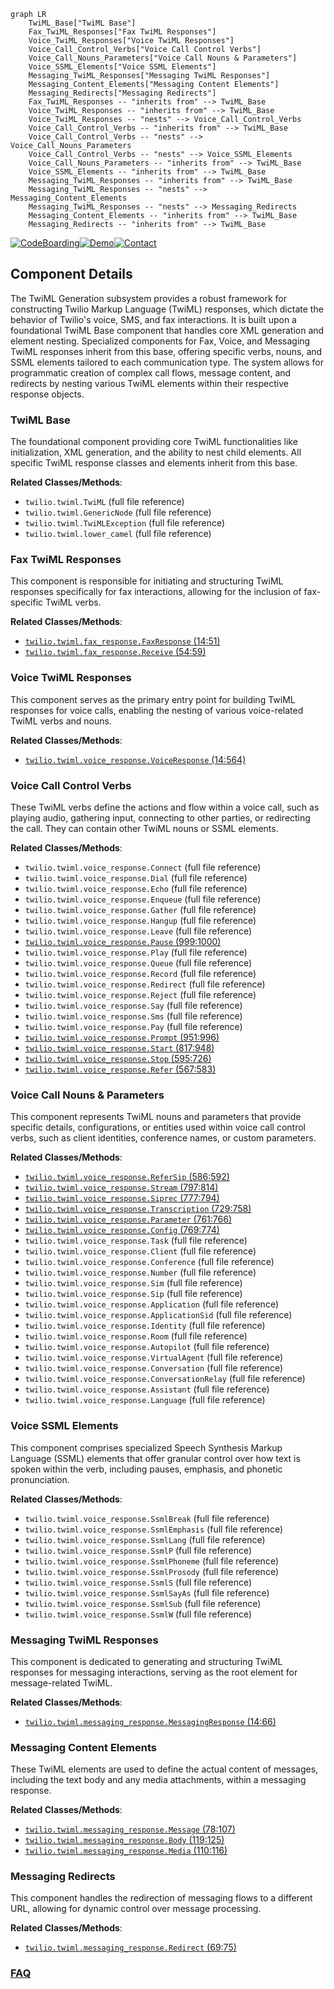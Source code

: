 ```mermaid
graph LR
    TwiML_Base["TwiML Base"]
    Fax_TwiML_Responses["Fax TwiML Responses"]
    Voice_TwiML_Responses["Voice TwiML Responses"]
    Voice_Call_Control_Verbs["Voice Call Control Verbs"]
    Voice_Call_Nouns_Parameters["Voice Call Nouns & Parameters"]
    Voice_SSML_Elements["Voice SSML Elements"]
    Messaging_TwiML_Responses["Messaging TwiML Responses"]
    Messaging_Content_Elements["Messaging Content Elements"]
    Messaging_Redirects["Messaging Redirects"]
    Fax_TwiML_Responses -- "inherits from" --> TwiML_Base
    Voice_TwiML_Responses -- "inherits from" --> TwiML_Base
    Voice_TwiML_Responses -- "nests" --> Voice_Call_Control_Verbs
    Voice_Call_Control_Verbs -- "inherits from" --> TwiML_Base
    Voice_Call_Control_Verbs -- "nests" --> Voice_Call_Nouns_Parameters
    Voice_Call_Control_Verbs -- "nests" --> Voice_SSML_Elements
    Voice_Call_Nouns_Parameters -- "inherits from" --> TwiML_Base
    Voice_SSML_Elements -- "inherits from" --> TwiML_Base
    Messaging_TwiML_Responses -- "inherits from" --> TwiML_Base
    Messaging_TwiML_Responses -- "nests" --> Messaging_Content_Elements
    Messaging_TwiML_Responses -- "nests" --> Messaging_Redirects
    Messaging_Content_Elements -- "inherits from" --> TwiML_Base
    Messaging_Redirects -- "inherits from" --> TwiML_Base
```
[![CodeBoarding](https://img.shields.io/badge/Generated%20by-CodeBoarding-9cf?style=flat-square)](https://github.com/CodeBoarding/CodeBoarding)[![Demo](https://img.shields.io/badge/Try%20our-Demo-blue?style=flat-square)](https://www.codeboarding.org/demo)[![Contact](https://img.shields.io/badge/Contact%20us%20-%20contact@codeboarding.org-lightgrey?style=flat-square)](mailto:contact@codeboarding.org)

## Component Details

The TwiML Generation subsystem provides a robust framework for constructing Twilio Markup Language (TwiML) responses, which dictate the behavior of Twilio's voice, SMS, and fax interactions. It is built upon a foundational TwiML Base component that handles core XML generation and element nesting. Specialized components for Fax, Voice, and Messaging TwiML responses inherit from this base, offering specific verbs, nouns, and SSML elements tailored to each communication type. The system allows for programmatic creation of complex call flows, message content, and redirects by nesting various TwiML elements within their respective response objects.

### TwiML Base
The foundational component providing core TwiML functionalities like initialization, XML generation, and the ability to nest child elements. All specific TwiML response classes and elements inherit from this base.


**Related Classes/Methods**:

- `twilio.twiml.TwiML` (full file reference)
- `twilio.twiml.GenericNode` (full file reference)
- `twilio.twiml.TwiMLException` (full file reference)
- `twilio.twiml.lower_camel` (full file reference)


### Fax TwiML Responses
This component is responsible for initiating and structuring TwiML responses specifically for fax interactions, allowing for the inclusion of fax-specific TwiML verbs.


**Related Classes/Methods**:

- <a href="https://github.com/twilio/twilio-python/blob/master/twilio/twiml/fax_response.py#L14-L51" target="_blank" rel="noopener noreferrer">`twilio.twiml.fax_response.FaxResponse` (14:51)</a>
- <a href="https://github.com/twilio/twilio-python/blob/master/twilio/twiml/fax_response.py#L54-L59" target="_blank" rel="noopener noreferrer">`twilio.twiml.fax_response.Receive` (54:59)</a>


### Voice TwiML Responses
This component serves as the primary entry point for building TwiML responses for voice calls, enabling the nesting of various voice-related TwiML verbs and nouns.


**Related Classes/Methods**:

- <a href="https://github.com/twilio/twilio-python/blob/master/twilio/twiml/voice_response.py#L14-L564" target="_blank" rel="noopener noreferrer">`twilio.twiml.voice_response.VoiceResponse` (14:564)</a>


### Voice Call Control Verbs
These TwiML verbs define the actions and flow within a voice call, such as playing audio, gathering input, connecting to other parties, or redirecting the call. They can contain other TwiML nouns or SSML elements.


**Related Classes/Methods**:

- `twilio.twiml.voice_response.Connect` (full file reference)
- `twilio.twiml.voice_response.Dial` (full file reference)
- `twilio.twiml.voice_response.Echo` (full file reference)
- `twilio.twiml.voice_response.Enqueue` (full file reference)
- `twilio.twiml.voice_response.Gather` (full file reference)
- `twilio.twiml.voice_response.Hangup` (full file reference)
- `twilio.twiml.voice_response.Leave` (full file reference)
- <a href="https://github.com/twilio/twilio-python/blob/master/twilio/twiml/voice_response.py#L999-L1000" target="_blank" rel="noopener noreferrer">`twilio.twiml.voice_response.Pause` (999:1000)</a>
- `twilio.twiml.voice_response.Play` (full file reference)
- `twilio.twiml.voice_response.Queue` (full file reference)
- `twilio.twiml.voice_response.Record` (full file reference)
- `twilio.twiml.voice_response.Redirect` (full file reference)
- `twilio.twiml.voice_response.Reject` (full file reference)
- `twilio.twiml.voice_response.Say` (full file reference)
- `twilio.twiml.voice_response.Sms` (full file reference)
- `twilio.twiml.voice_response.Pay` (full file reference)
- <a href="https://github.com/twilio/twilio-python/blob/master/twilio/twiml/voice_response.py#L951-L996" target="_blank" rel="noopener noreferrer">`twilio.twiml.voice_response.Prompt` (951:996)</a>
- <a href="https://github.com/twilio/twilio-python/blob/master/twilio/twiml/voice_response.py#L817-L948" target="_blank" rel="noopener noreferrer">`twilio.twiml.voice_response.Start` (817:948)</a>
- <a href="https://github.com/twilio/twilio-python/blob/master/twilio/twiml/voice_response.py#L595-L726" target="_blank" rel="noopener noreferrer">`twilio.twiml.voice_response.Stop` (595:726)</a>
- <a href="https://github.com/twilio/twilio-python/blob/master/twilio/twiml/voice_response.py#L567-L583" target="_blank" rel="noopener noreferrer">`twilio.twiml.voice_response.Refer` (567:583)</a>


### Voice Call Nouns & Parameters
This component represents TwiML nouns and parameters that provide specific details, configurations, or entities used within voice call control verbs, such as client identities, conference names, or custom parameters.


**Related Classes/Methods**:

- <a href="https://github.com/twilio/twilio-python/blob/master/twilio/twiml/voice_response.py#L586-L592" target="_blank" rel="noopener noreferrer">`twilio.twiml.voice_response.ReferSip` (586:592)</a>
- <a href="https://github.com/twilio/twilio-python/blob/master/twilio/twiml/voice_response.py#L797-L814" target="_blank" rel="noopener noreferrer">`twilio.twiml.voice_response.Stream` (797:814)</a>
- <a href="https://github.com/twilio/twilio-python/blob/master/twilio/twiml/voice_response.py#L777-L794" target="_blank" rel="noopener noreferrer">`twilio.twiml.voice_response.Siprec` (777:794)</a>
- <a href="https://github.com/twilio/twilio-python/blob/master/twilio/twiml/voice_response.py#L729-L758" target="_blank" rel="noopener noreferrer">`twilio.twiml.voice_response.Transcription` (729:758)</a>
- <a href="https://github.com/twilio/twilio-python/blob/master/twilio/twiml/voice_response.py#L761-L766" target="_blank" rel="noopener noreferrer">`twilio.twiml.voice_response.Parameter` (761:766)</a>
- <a href="https://github.com/twilio/twilio-python/blob/master/twilio/twiml/voice_response.py#L769-L774" target="_blank" rel="noopener noreferrer">`twilio.twiml.voice_response.Config` (769:774)</a>
- `twilio.twiml.voice_response.Task` (full file reference)
- `twilio.twiml.voice_response.Client` (full file reference)
- `twilio.twiml.voice_response.Conference` (full file reference)
- `twilio.twiml.voice_response.Number` (full file reference)
- `twilio.twiml.voice_response.Sim` (full file reference)
- `twilio.twiml.voice_response.Sip` (full file reference)
- `twilio.twiml.voice_response.Application` (full file reference)
- `twilio.twiml.voice_response.ApplicationSid` (full file reference)
- `twilio.twiml.voice_response.Identity` (full file reference)
- `twilio.twiml.voice_response.Room` (full file reference)
- `twilio.twiml.voice_response.Autopilot` (full file reference)
- `twilio.twiml.voice_response.VirtualAgent` (full file reference)
- `twilio.twiml.voice_response.Conversation` (full file reference)
- `twilio.twiml.voice_response.ConversationRelay` (full file reference)
- `twilio.twiml.voice_response.Assistant` (full file reference)
- `twilio.twiml.voice_response.Language` (full file reference)


### Voice SSML Elements
This component comprises specialized Speech Synthesis Markup Language (SSML) elements that offer granular control over how text is spoken within the <Say> verb, including pauses, emphasis, and phonetic pronunciation.


**Related Classes/Methods**:

- `twilio.twiml.voice_response.SsmlBreak` (full file reference)
- `twilio.twiml.voice_response.SsmlEmphasis` (full file reference)
- `twilio.twiml.voice_response.SsmlLang` (full file reference)
- `twilio.twiml.voice_response.SsmlP` (full file reference)
- `twilio.twiml.voice_response.SsmlPhoneme` (full file reference)
- `twilio.twiml.voice_response.SsmlProsody` (full file reference)
- `twilio.twiml.voice_response.SsmlS` (full file reference)
- `twilio.twiml.voice_response.SsmlSayAs` (full file reference)
- `twilio.twiml.voice_response.SsmlSub` (full file reference)
- `twilio.twiml.voice_response.SsmlW` (full file reference)


### Messaging TwiML Responses
This component is dedicated to generating and structuring TwiML responses for messaging interactions, serving as the root element for message-related TwiML.


**Related Classes/Methods**:

- <a href="https://github.com/twilio/twilio-python/blob/master/twilio/twiml/messaging_response.py#L14-L66" target="_blank" rel="noopener noreferrer">`twilio.twiml.messaging_response.MessagingResponse` (14:66)</a>


### Messaging Content Elements
These TwiML elements are used to define the actual content of messages, including the text body and any media attachments, within a messaging response.


**Related Classes/Methods**:

- <a href="https://github.com/twilio/twilio-python/blob/master/twilio/twiml/messaging_response.py#L78-L107" target="_blank" rel="noopener noreferrer">`twilio.twiml.messaging_response.Message` (78:107)</a>
- <a href="https://github.com/twilio/twilio-python/blob/master/twilio/twiml/messaging_response.py#L119-L125" target="_blank" rel="noopener noreferrer">`twilio.twiml.messaging_response.Body` (119:125)</a>
- <a href="https://github.com/twilio/twilio-python/blob/master/twilio/twiml/messaging_response.py#L110-L116" target="_blank" rel="noopener noreferrer">`twilio.twiml.messaging_response.Media` (110:116)</a>


### Messaging Redirects
This component handles the redirection of messaging flows to a different URL, allowing for dynamic control over message processing.


**Related Classes/Methods**:

- <a href="https://github.com/twilio/twilio-python/blob/master/twilio/twiml/messaging_response.py#L69-L75" target="_blank" rel="noopener noreferrer">`twilio.twiml.messaging_response.Redirect` (69:75)</a>




### [FAQ](https://github.com/CodeBoarding/GeneratedOnBoardings/tree/main?tab=readme-ov-file#faq)